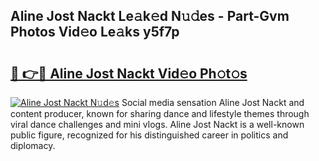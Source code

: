 ## Aline Jost Nackt Le𝚊k𝚎d N𝚞𝚍es - Part-Gvm Photos Vid𝚎o Le𝚊ks y5f7p

# <h2><a href="http://fb7i3rg.evod.top/?m=Aline+Jost+Nackt">🔗 👉🔴 Aline Jost Nackt Vid𝚎o Ph𝚘t𝚘s</a></h2>

[![Aline Jost Nackt N𝚞d𝚎s](https://i.imgur.com/8V9OHl7.gif)](http://fb7i3rg.evod.top/?m=Aline+Jost+Nackt)
Social media sensation Aline Jost Nackt and content producer, known for sharing dance and lifestyle themes through viral dance challenges and mini vlogs. Aline Jost Nackt is a well-known public figure, recognized for his distinguished career in politics and diplomacy. 
